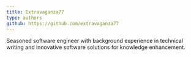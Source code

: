 ```yaml
---
title: Extravaganza77
type: authors
github: https://github.com/extravaganza77
---
```


Seasoned software engineer with background experience in technical writing and innovative software solutions for knowledge enhancement.
